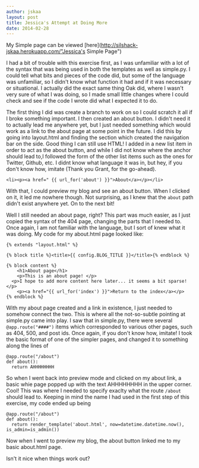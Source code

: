 ```yaml
---
author: jskaa
layout: post
title: Jessica's Attempt at Doing More
date: 2014-02-28
---
```


My Simple page can be viewed [here](http://silshack-jskaa.herokuapp.com/"Jessica's Simple Page")

I had a bit of trouble with this exercise first, as I was unfamiliar with a lot of the syntax that was being used in
both the templates as well as simple.py. I could tell what bits and pieces of the code did, but some of the language
was unfamiliar, so I didn't know what function it had and if it was necessary or situational. I actually did the exact
same thing Oak did, where I wasn't very sure of what I was doing, so I made small little changes where I could check 
and see if the code I wrote did what I expected it to do. 

The first thing I did was create a branch to work on so I could scratch it all if I broke something important. I then created
an about button. I didn't need it to actually lead me anywhere yet, but I just needed something which would work as a link to 
the about page at some point in the future. I did this by going into layout.html and finding the section which created 
the navigation bar on the side. Good thing I can still use HTML! I added in a new list item in order to act as the about 
button, and while I did not know where the anchor should lead to,I followed the form of the other list items such as the
ones for Twitter, Github, etc. I didnt know what language it was in, but hey, if you don't know how, imitate 
(Thank you Grant, for the go-ahead). 

```
<li><p><a href=" {{ url_for('about') }}">About</a></p></li>
```

With that, I could preview my blog and see an about button. When I clicked on it, it led me nowhere though. Not surprising,
as I knew that the ```about``` path didn't exist anywhere yet. On to the next bit!

Well I still needed an about page, right? This part was much easier, as I just copied the syntax of the 404 page, changing
the parts that I needed to. Once again, I am not familiar with the language, but I sort of knew what it was doing. My code
for my about.html page looked like:

```
{% extends "layout.html" %}

{% block title %}<title>{{ config.BLOG_TITLE }}</title>{% endblock %}

{% block content %}
	<h1>About page</h1>
	<p>This is an about page! </p>
  <p>I hope to add more content here later... it seems a bit sparse!</p>
	<p><a href="{{ url_for('index') }}">Return to the index</a></p>
{% endblock %}
```

With my about page created and a link in existence, I just needed to somehow connect the two. This is where all the 
not-so-subtle pointing at simple.py came into play. 
I saw that in simple.py, there were several ```@app.route("####")``` items which corresponded to various other pages, 
such as 404, 500, and post ids. Once again, if you don't know how, imitate! I took the basic format of one of the simpler
pages, and changed it to something along the lines of

```
@app.route("/about")
def about():
  return AHHHHHHHH
```

So when I went back into preview mode and clicked on my about link, a basic whie page popped up with the text AHHHHHHHH
in the upper corner. Cool! This was where I needed to specify exaclty what the route ```/about``` should lead to.
Keeping in mind the name I had used in the first step of this exercise, my code ended up being

```
@app.route("/about")
def about():
  return render_template('about.html', now=datetime.datetime.now(), is_admin=is_admin())
```

Now when I went to preview my blog, the about button linked me to my basic about.html page.

Isn't it nice when things work out?

